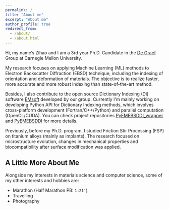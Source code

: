 ```yaml
---
permalink: /
title: "About me"
excerpt: "About me"
author_profile: true
redirect_from: 
  - /about/
  - /about.html
---
```


  Hi, my name’s Zihao and I am a 3rd year Ph.D. Candidate in the [De Graef](https://neon.materials.cmu.edu/degraef/degraef.shtml) Group at Carnegie Mellon University.

  My research focuses on applying Machine Learning (ML) methods to Electron Backscatter Diffraction (EBSD) technique, including the indexing of orientation and deformation of materials. The objective is to realize faster, more accurate and more robust indexing than state-of-the-art method.

  Besides, I also contribute to the open source Dictionary Indexing (DI) software [EMsoft](https://github.com/EMsoft-org/EMsoft) developed by our group. Currently I'm mainly working on developing Python API for Dictionary Indexing methods, which involves cross-platform development (Fortran/C++/Python) and parallel computation (OpenCL/CUDA). You can check project repositories [PyEMEBSDDI_wrapper](https://github.com/Darkhunter9/PyEMEBSDDI_wrapper) and [PyEMEBSDDI](https://github.com/Darkhunter9/EMsoft/tree/develop/Source/EMsoftWrapperLib/DictionaryIndexing) for more details.

  Previously, before my Ph.D. program, I studied Friction Stir Processing (FSP) on titanium alloys (mainly as implants). The research focused on microstructure evolution, changes in mechanical properties and biocompatibility after surface modification was applied.

## A Little More About Me

  Alongside my interests in materials science and computer science, some of my other interests and hobbies are:

  - Marathon (Half Marathon PB: `1:21'`)
  - Travelling
  - Photography